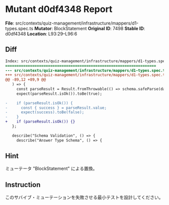 # Mutant d0df4348 Report

**File**: src/contexts/quiz-management/infrastructure/mappers/d1-types.spec.ts
**Mutator**: BlockStatement
**Original ID**: 7498
**Stable ID**: d0df4348
**Location**: L93:29–L96:6

## Diff

```diff
Index: src/contexts/quiz-management/infrastructure/mappers/d1-types.spec.ts
===================================================================
--- src/contexts/quiz-management/infrastructure/mappers/d1-types.spec.ts	original
+++ src/contexts/quiz-management/infrastructure/mappers/d1-types.spec.ts	mutated #7498
@@ -89,12 +89,9 @@
   ) => {
     const parseResult = Result.fromThrowable(() => schema.safeParse(data))();
     expect(parseResult.isOk()).toBe(true);
 
-    if (parseResult.isOk()) {
-      const { success } = parseResult.value;
-      expect(success).toBe(false);
-    }
+    if (parseResult.isOk()) {}
   };
 
   describe("Schema Validation", () => {
     describe("Answer Type Schema", () => {
```

## Hint

ミューテータ "BlockStatement" による置換。

## Instruction

このサバイブ・ミューテーションを失敗させる最小テストを設計してください。
